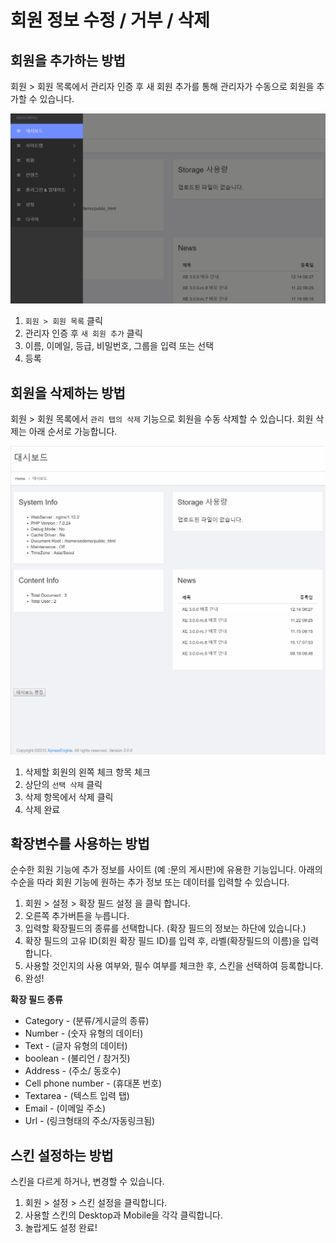 # 회원 정보 수정 / 거부 / 삭제

## 회원을 추가하는 방법

회원 &gt; 회원 목록에서 관리자 인증 후 새 회원 추가를 통해 관리자가 수동으로 회원을 추가할 수 있습니다.

![&#xC774;&#xD574;&#xB97C; &#xB3D5;&#xAE30; &#xC704;&#xD55C; GIF &#xC774;&#xBBF8;&#xC9C0;&#xB97C; &#xCCA8;&#xBD80; &#xD558;&#xC600;&#xC2B5;&#xB2C8;&#xB2E4;.](../../../../../.gitbook/assets/member_add.gif)

1. `회원 > 회원 목록` 클릭
2. 관리자 인증 후 `새 회원 추가` 클릭
3. 이름, 이메일, 등급, 비밀번호, 그룹을 입력 또는 선택
4. 등록

## 회원을 삭제하는 방법 <a id="undefined-1"></a>

회원 &gt; 회원 목록에서 `관리 탭의 삭제` 기능으로 회원을 수동 삭제할 수 있습니다. 회원 삭제는 아래 순서로 가능합니다.

![&#xC0AD;&#xC81C;&#xD558;&#xACE0; &#xC2F6;&#xC740; &#xD68C;&#xC6D0;&#xC758; &#xCCB4;&#xD06C; &#xBC15;&#xC2A4;&#xB97C; &#xCCB4;&#xD06C;&#xD55C; &#xD6C4;, &#xC120;&#xD0DD; &#xC0AD;&#xC81C;&#xB97C; &#xD074;&#xB9AD;&#xD574;&#xC8FC;&#xC138;&#xC694; :\)](../../../../../.gitbook/assets/member_delete.gif)

1. 삭제할 회원의 왼쪽 체크 항목 체크
2. 상단의 `선택 삭제` 클릭
3. 삭제 항목에서 삭제 클릭
4. 삭제 완료

## 확장변수를 사용하는 방법 <a id="undefined-4"></a>

순수한 회원 기능에 추가 정보를 사이트 \(예 :문의 게시판\)에 유용한 기능입니다. 아래의 수순을 따라 회원 기능에 원하는 추가 정보 또는 데이터를 입력할 수 있습니다.

1. 회원 &gt; 설정 &gt; 확장 필드 설정 을 클릭 합니다.
2. 오른쪽 추가버튼을 누릅니다.
3. 입력할 확장필드의 종류를 선택합니다. \(확장 필드의 정보는 하단에 있습니다.\)
4. 확장 필드의 고유 ID\(회원 확장 필드 ID\)를 입력 후, 라벨\(확장필드의 이름\)을 입력 합니다.
5. 사용할 것인지의 사용 여부와, 필수 여부를 체크한 후, 스킨을 선택하여 등록합니다.
6. 완성!

**확장 필드 종류**

* Category - \(분류/게시글의 종류\)
* Number - \(숫자 유형의 데이터\)
* Text - \(글자 유형의 데이터\)
* boolean - \(불리언 / 참거짓\)
* Address - \(주소/ 동호수\)
* Cell phone number - \(휴대폰 번호\)
* Textarea - \(텍스트 입력 탭\)
* Email - \(이메일 주소\)
* Url - \(링크형태의 주소/자동링크됨\)

## 스킨 설정하는 방법 <a id="undefined-5"></a>

스킨을 다르게 하거나, 변경할 수 있습니다.

1. 회원 &gt; 설정 &gt; 스킨 설정을 클릭합니다.
2. 사용할 스킨의 Desktop과 Mobile을 각각 클릭합니다.
3. 놀랍게도 설정 완료!



